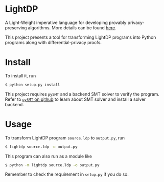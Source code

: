 # LightDP

A Light-Weight imperative language for developing provably privacy-preserving algorithms.
More details can be found [here](http://www.cse.psu.edu/~dbz5017/pub/popl17.pdf).

This project presents a tool for transforming LightDP programs into Python programs along with differential-privacy proofs.

# Install

To install it, run

```bash
$ python setup.py install
```

This project requires `pySMT` and a backend SMT solver to verify the program. Refer to [`pySMT` on github](http://www.pysmt.org) to learn about SMT solver and install a solver backend. 

# Usage

To transform LightDP program `source.ldp` to `output.py`, run

```bash
$ lightdp source.ldp -o output.py
```

This program can also run as a module like

```bash
$ python -m lightdp source.ldp -o output.py
```

Remember to check the requirement in `setup.py` if you do so.
